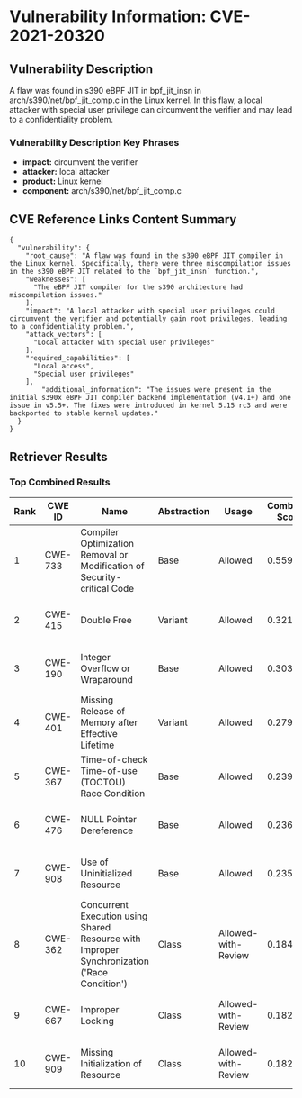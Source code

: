 # Vulnerability Information: CVE-2021-20320

## Vulnerability Description
A flaw was found in s390 eBPF JIT in bpf_jit_insn in arch/s390/net/bpf_jit_comp.c in the Linux kernel. In this flaw, a local attacker with special user privilege can circumvent the verifier and may lead to a confidentiality problem.

### Vulnerability Description Key Phrases
- **impact:** circumvent the verifier
- **attacker:** local attacker
- **product:** Linux kernel
- **component:** arch/s390/net/bpf_jit_comp.c

## CVE Reference Links Content Summary
```
{
  "vulnerability": {
    "root_cause": "A flaw was found in the s390 eBPF JIT compiler in the Linux kernel. Specifically, there were three miscompilation issues in the s390 eBPF JIT related to the `bpf_jit_insn` function.",
    "weaknesses": [
      "The eBPF JIT compiler for the s390 architecture had miscompilation issues."
    ],
    "impact": "A local attacker with special user privileges could circumvent the verifier and potentially gain root privileges, leading to a confidentiality problem.",
    "attack_vectors": [
      "Local attacker with special user privileges"
    ],
    "required_capabilities": [
      "Local access",
      "Special user privileges"
    ],
        "additional_information": "The issues were present in the initial s390x eBPF JIT compiler backend implementation (v4.1+) and one issue in v5.5+. The fixes were introduced in kernel 5.15 rc3 and were backported to stable kernel updates."
  }
}
```

## Retriever Results

### Top Combined Results

| Rank | CWE ID | Name | Abstraction | Usage | Combined Score | Retrievers | Individual Scores |
|------|--------|------|-------------|-------|---------------|------------|-------------------|
| 1 | CWE-733 | Compiler Optimization Removal or Modification of Security-critical Code | Base | Allowed | 0.5590 | dense, sparse, graph | dense: 0.565, sparse: 0.142, graph: 0.545 |
| 2 | CWE-415 | Double Free | Variant | Allowed | 0.3214 | sparse, graph | sparse: 0.069, graph: 0.864 |
| 3 | CWE-190 | Integer Overflow or Wraparound | Base | Allowed | 0.3032 | dense, sparse | dense: 0.529, sparse: 0.067 |
| 4 | CWE-401 | Missing Release of Memory after Effective Lifetime | Variant | Allowed | 0.2796 | dense, sparse | dense: 0.531, sparse: 0.064 |
| 5 | CWE-367 | Time-of-check Time-of-use (TOCTOU) Race Condition | Base | Allowed | 0.2398 | sparse, graph | sparse: 0.064, graph: 0.568 |
| 6 | CWE-476 | NULL Pointer Dereference | Base | Allowed | 0.2365 | sparse, graph | sparse: 0.065, graph: 0.558 |
| 7 | CWE-908 | Use of Uninitialized Resource | Base | Allowed | 0.2357 | sparse, graph | sparse: 0.064, graph: 0.557 |
| 8 | CWE-362 | Concurrent Execution using Shared Resource with Improper Synchronization ('Race Condition') | Class | Allowed-with-Review | 0.1849 | dense, sparse | dense: 0.548, sparse: 0.071 |
| 9 | CWE-667 | Improper Locking | Class | Allowed-with-Review | 0.1828 | dense, sparse | dense: 0.535, sparse: 0.076 |
| 10 | CWE-909 | Missing Initialization of Resource | Class | Allowed-with-Review | 0.1826 | dense, sparse | dense: 0.541, sparse: 0.070 |

